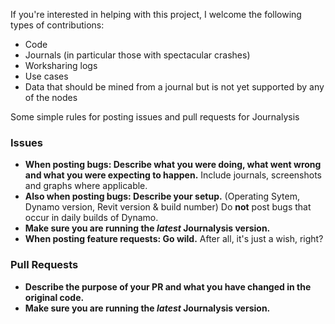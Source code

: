 If you're interested in helping with this project, I welcome the following types of contributions:
- Code
- Journals (in particular those with spectacular crashes)
- Worksharing logs
- Use cases
- Data that should be mined from a journal but is not yet supported by any of the nodes

Some simple rules for posting issues and pull requests for Journalysis

### Issues
- **When posting bugs: Describe what you were doing, what went wrong and what you were expecting to happen.** Include journals, screenshots and graphs where applicable.
- **Also when posting bugs: Describe your setup.** (Operating Sytem, Dynamo version, Revit version & build number) Do **not** post bugs that occur in daily builds of Dynamo.
- **Make sure you are running the *latest* Journalysis version.**
- **When posting feature requests: Go wild.** After all, it's just a wish, right?

### Pull Requests
- **Describe the purpose of your PR and what you have changed in the original code.**
- **Make sure you are running the *latest* Journalysis version.**
